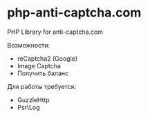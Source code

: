 # php-anti-captcha.com
PHP Library for anti-captcha.com

Возможности:
- reCaptcha2 (Google)
- Image Captcha
- Получить баланс

Для работы требуется:
- GuzzleHttp
- Psr\Log
